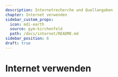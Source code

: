 ```yaml
---
description: Internetrecherche und Quellangaben
chapter: Internet verwenden
sidebar_custom_props:
  icon: mdi-earth
  source: gym-kirchenfeld
  path: /docs/internet/README.md
sidebar_position: 6
draft: true
---
```


# Internet verwenden



<FeatureCategories />
